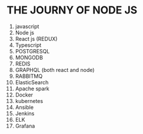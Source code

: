 # THE JOURNY OF NODE JS
1. javascript
2. Node js
3. React js (REDUX)
4. Typescript
5. POSTGRESQL
6. MONGODB
7. REDIS
8. GRAPHQL (both react and node)
8. RABBITMQ
9. ElasticSearch
10. Apache spark
11. Docker 
12. kubernetes
13. Ansible
14. Jenkins
15. ELK
16. Grafana